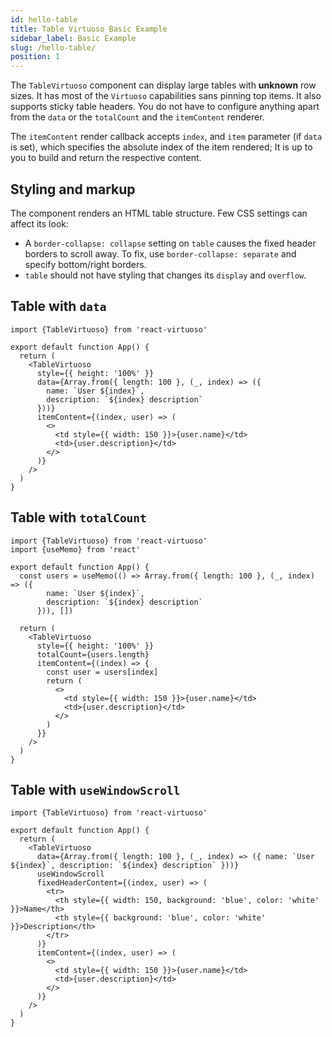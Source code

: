 ```yaml
---
id: hello-table
title: Table Virtuoso Basic Example
sidebar_label: Basic Example
slug: /hello-table/
position: 1
---
```


The `TableVirtuoso` component can display large tables with **unknown** row sizes. It has most of the `Virtuoso` capabilities sans pinning top items. It also supports sticky table headers.
You do not have to configure anything apart from the `data` or the `totalCount` and the `itemContent` renderer.

The `itemContent` render callback accepts `index`, and `item` parameter (if `data` is set),
which specifies the absolute index of the item rendered;
It is up to you to build and return the respective content.

## Styling and markup

The component renders an HTML table structure. Few CSS settings can affect its look:

- A `border-collapse: collapse` setting on `table` causes the fixed header borders to scroll away. To fix, use `border-collapse: separate` and specify bottom/right borders.
- `table` should not have styling that changes its `display` and `overflow`.

## Table with `data`

```tsx live 
import {TableVirtuoso} from 'react-virtuoso'

export default function App() {
  return (
    <TableVirtuoso
      style={{ height: '100%' }}
      data={Array.from({ length: 100 }, (_, index) => ({
        name: `User ${index}`,
        description: `${index} description`
      }))}
      itemContent={(index, user) => (
        <>
          <td style={{ width: 150 }}>{user.name}</td>
          <td>{user.description}</td>
        </>
      )}
    />
  )
}
```

## Table with `totalCount`

```tsx live 
import {TableVirtuoso} from 'react-virtuoso'
import {useMemo} from 'react'

export default function App() {
  const users = useMemo(() => Array.from({ length: 100 }, (_, index) => ({
        name: `User ${index}`,
        description: `${index} description`
      })), [])

  return (
    <TableVirtuoso
      style={{ height: '100%' }}
      totalCount={users.length}
      itemContent={(index) => {
        const user = users[index]
        return (
          <>
            <td style={{ width: 150 }}>{user.name}</td>
            <td>{user.description}</td>
          </>
        )
      }}
    />
  )
}
```

## Table with `useWindowScroll`


```tsx live
import {TableVirtuoso} from 'react-virtuoso'

export default function App() {
  return (
    <TableVirtuoso
      data={Array.from({ length: 100 }, (_, index) => ({ name: `User ${index}`, description: `${index} description` }))}
      useWindowScroll
      fixedHeaderContent={(index, user) => (
        <tr>
          <th style={{ width: 150, background: 'blue', color: 'white' }}>Name</th>
          <th style={{ background: 'blue', color: 'white' }}>Description</th>
        </tr>
      )}
      itemContent={(index, user) => (
        <>
          <td style={{ width: 150 }}>{user.name}</td>
          <td>{user.description}</td>
        </>
      )}
    />
  )
}
 
```
